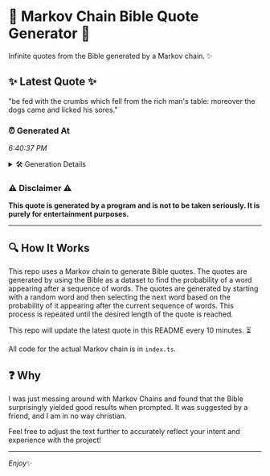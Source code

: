 # 📖 Markov Chain Bible Quote Generator 📖

Infinite quotes from the Bible generated by a Markov chain. ✨

## ✨ Latest Quote ✨
"be fed with the crumbs which fell from the rich man's table: moreover the dogs came and licked his sores."

### ⏰ Generated At
*6:40:37 PM*

<details>
    <summary>🛠️ Generation Details</summary>
    <p>
        <strong>🌱 Seed:</strong> be<br>
        <strong>🔄 Iterations:</strong> 19<br>
        <strong>📜 Context History:</strong><br>[ be ]: fed<br>[ be, fed ]: with<br>[ be, fed, with ]: the<br>[ be, fed, with, the ]: crumbs<br>[ be, fed, with, the, crumbs ]: which<br>[ be, fed, with, the, crumbs, which ]: fell<br>[ fed, with, the, crumbs, which, fell ]: from<br>[ with, the, crumbs, which, fell, from ]: the<br>[ the, crumbs, which, fell, from, the ]: rich<br>[ crumbs, which, fell, from, the, rich ]: man's<br>[ which, fell, from, the, rich, man's ]: table:<br>[ fell, from, the, rich, man's, table: ]: moreover<br>[ from, the, rich, man's, table:, moreover ]: the<br>[ the, rich, man's, table:, moreover, the ]: dogs<br>[ rich, man's, table:, moreover, the, dogs ]: came<br>[ man's, table:, moreover, the, dogs, came ]: and<br>[ table:, moreover, the, dogs, came, and ]: licked<br>[ moreover, the, dogs, came, and, licked ]: his<br>[ the, dogs, came, and, licked, his ]: sores.<br>
    </p>
</details>

### ⚠️ Disclaimer ⚠️
**This quote is generated by a program and is not to be taken seriously. It is purely for entertainment purposes.**

---

## 🔍 How It Works

This repo uses a Markov chain to generate Bible quotes. The quotes are generated by using the Bible as a dataset to find the probability of a word appearing after a sequence of words. The quotes are generated by starting with a random word and then selecting the next word based on the probability of it appearing after the current sequence of words. This process is repeated until the desired length of the quote is reached.

This repo will update the latest quote in this README every 10 minutes. ⏳

All code for the actual Markov chain is in `index.ts`.

## ❓ Why

I was just messing around with Markov Chains and found that the Bible surprisingly yielded good results when prompted. 
It was suggested by a friend, and I am in no way christian.

Feel free to adjust the text further to accurately reflect your intent and experience with the project!

---

*Enjoy*✨

